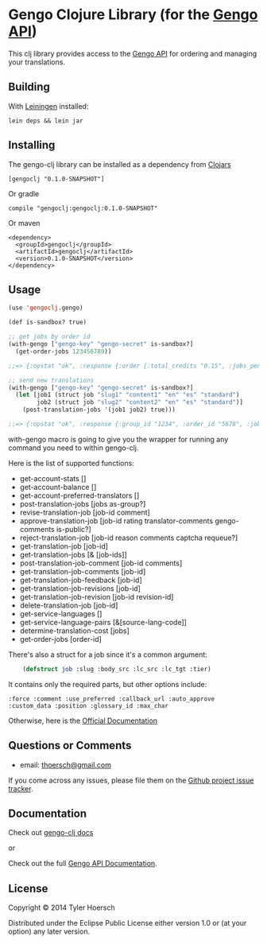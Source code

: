 Gengo Clojure Library (for the [Gengo API](http://developers.gengo.com/))
===========

This clj library provides access to the [Gengo API](http://developers.gengo.com/) for ordering and managing your translations.

## Building

With [Leiningen](http://github.com/technomancy/leiningen) installed:

    lein deps && lein jar

## Installing

The gengo-clj library can be installed as a dependency from [Clojars](https://clojars.org/gengoclj)

    [gengoclj "0.1.0-SNAPSHOT"]

Or gradle

    compile "gengoclj:gengoclj:0.1.0-SNAPSHOT"

Or maven

    <dependency>
      <groupId>gengoclj</groupId>
      <artifactId>gengoclj</artifactId>
      <version>0.1.0-SNAPSHOT</version>
    </dependency>

## Usage
```el
(use 'gengoclj.gengo)

(def is-sandbox? true)

;; get jobs by order id
(with-gengo ["gengo-key" "gengo-secret" is-sandbox?]
  (get-order-jobs 123456789))

;;=> {:opstat "ok", :response {:order {:total_credits "0.15", :jobs_pending [], :total_jobs "2", :jobs_available ["123" "456"],:total_units "3", :jobs_queued "0", :currency "USD", :order_id "123456789", :as_group 1, :jobs_revising [], :jobs_reviewable [], :jobs_approved []}}}

;; send new translations
(with-gengo ["gengo-key" "gengo-secret" is-sandbox?]
  (let [job1 (struct job "slug1" "content1" "en" "es" "standard")
        job2 (struct job "slug2" "content2" "en" "es" "standard")]
    (post-translation-jobs '(job1 job2) true)))

;;=> {:opstat "ok", :response {:group_id "1234", :order_id "5678", :job_count 2, :credits_used "0.20", :currency "USD"}}
```

with-gengo macro is going to give you the wrapper for running any command you need to within gengo-clj.

Here is the list of supported functions:

 * get-account-stats []
 * get-account-balance []
 * get-account-preferred-translators []
 * post-translation-jobs [jobs as-group?]
 * revise-translation-job [job-id comment]
 * approve-translation-job [job-id rating translator-comments gengo-comments is-public?]
 * reject-translation-job [job-id reason comments captcha requeue?]
 * get-translation-job [job-id]
 * get-translation-jobs [& [job-ids]]
 * post-translation-job-comment [job-id comments]
 * get-translation-job-comments [job-id]
 * get-translation-job-feedback [job-id]
 * get-translation-job-revisions [job-id]
 * get-translation-job-revision [job-id revision-id]
 * delete-translation-job [job-id]
 * get-service-languages []
 * get-service-language-pairs [&[source-lang-code]]
 * determine-translation-cost [jobs]
 * get-order-jobs [order-id]


There's also a struct for a job since it's a common argument:

```el
    (defstruct job :slug :body_src :lc_src :lc_tgt :tier)
```

It contains only the required parts, but other options include:

    :force :comment :use_preferred :callback_url :auto_approve :custom_data :position :glossary_id :max_char

Otherwise, here is the [Official Documentation](http://thoersch.github.io/gengo-clj)

## Questions or Comments

 * email: thoersch@gmail.com

 If you come across any issues, please file them on the [Github project issue tracker](https://github.com/thoersch/gengo-clj/issues).

## Documentation

Check out [gengo-clj docs](http://thoersch.github.io/gengo-clj/)

or

Check out the full [Gengo API Documentation](http://developers.gengo.com/).

## License

Copyright © 2014 Tyler Hoersch

Distributed under the Eclipse Public License either version 1.0 or (at
your option) any later version.
